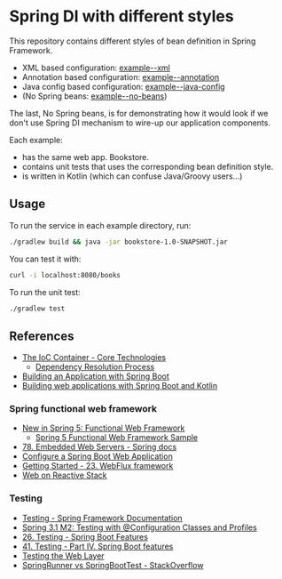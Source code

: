 # Spring DI with different styles

This repository contains different styles of bean definition in Spring Framework.

* XML based configuration: [example--xml](./example--xml)
* Annotation based configuration: [example--annotation](./example--annotation)
* Java config based configuration: [example--java-config](./example--java-config)
* (No Spring beans: [example--no-beans](./example--no-beans))

The last, No Spring beans, is for demonstrating how it would look if we don't
use Spring DI mechanism to wire-up our application components.

Each example:

* has the same web app. Bookstore.
* contains unit tests that uses the corresponding bean definition style.
* is written in Kotlin (which can confuse Java/Groovy users...)

## Usage

To run the service in each example directory, run:

```sh
./gradlew build && java -jar bookstore-1.0-SNAPSHOT.jar
```

You can test it with:

```sh
curl -i localhost:8080/books
```

To run the unit test:

```sh
./gradlew test
```

## References

* [The IoC Container - Core Technologies](https://docs.spring.io/spring-framework/docs/current/spring-framework-reference/core.html#beans)
  * [Dependency Resolution Process](https://docs.spring.io/spring-framework/docs/current/spring-framework-reference/core.html#beans-dependency-resolution)
* [Building an Application with Spring Boot](https://spring.io/guides/gs/spring-boot/)
* [Building web applications with Spring Boot and Kotlin](https://spring.io/guides/tutorials/spring-boot-kotlin/)

### Spring functional web framework

* [New in Spring 5: Functional Web Framework](https://spring.io/blog/2016/09/22/new-in-spring-5-functional-web-framework)
  * [Spring 5 Functional Web Framework Sample](https://github.com/poutsma/web-function-sample)
* [78. Embedded Web Servers - Spring docs](https://docs.spring.io/spring-boot/docs/2.1.10.RELEASE/reference/html/howto-embedded-web-servers.html)
* [Configure a Spring Boot Web Application](https://www.baeldung.com/spring-boot-application-configuration)
* [Getting Started - 23. WebFlux framework](https://docs.spring.io/spring-framework/docs/5.0.0.BUILD-SNAPSHOT/spring-framework-reference/html/web-reactive.html#web-reactive-getting-started)
* [Web on Reactive Stack](https://docs.spring.io/spring/docs/current/spring-framework-reference/web-reactive.html#webflux-new-framework)

### Testing

* [Testing - Spring Framework Documentation](https://docs.spring.io/spring-framework/docs/current/spring-framework-reference/testing.html#integration-testing-annotations-spring)
* [Spring 3.1 M2: Testing with @Configuration Classes and Profiles](https://spring.io/blog/2011/06/21/spring-3-1-m2-testing-with-configuration-classes-and-profiles)
* [26. Testing - Spring Boot Features](https://docs.spring.io/spring-boot/docs/current/reference/html/spring-boot-features.html#boot-features-testing)
* [41. Testing - Part IV. Spring Boot features](https://docs.spring.io/spring-boot/docs/1.5.2.RELEASE/reference/html/boot-features-testing.html)
* [Testing the Web Layer](https://spring.io/guides/gs/testing-web/)
* [SpringRunner vs SpringBootTest - StackOverflow](https://stackoverflow.com/questions/58901288/springrunner-vs-springboottest#answer-58902051)
